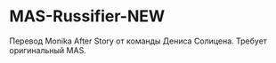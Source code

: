 # MAS-Russifier-NEW
Перевод Monika After Story от команды Дениса Солицена. Требует оригинальный MAS.
